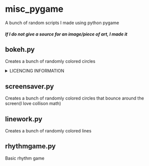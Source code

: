 # misc_pygame
 A bunch of random scripts I made using python pygame

 #### *If I do not give a source for an image/piece of art, I made it*

## bokeh.py
Creates a bunch of randomly colored circles
<details>
    <summary>LICENCING INFORMATION</summary>

The icon for bokeh.py was sourced from [wikipedia](https://en.wikipedia.org/wiki/Bokeh#/media/File:Bokeh_Example.jpg)

It is made by JWCreations and licenced under [CC BY-SA 3.0](https://creativecommons.org/licenses/by-sa/3.0)

Its original name was "Bokeh Example.jpg"
</details>

## screensaver.py
Creates a bunch of randomly colored circles that bounce around the screen(I love collison math)

## linework.py
Creates a bunch of randomly colored lines

## rhythmgame.py
Basic rhythm game